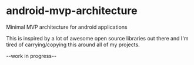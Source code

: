 # android-mvp-architecture
Minimal MVP architecture for android applications

This is inspired by a lot of awesome open source libraries out there and I'm tired of carrying/copying this around all of my projects.

--work in progress--
